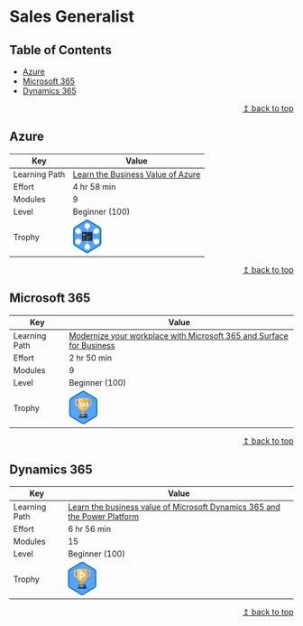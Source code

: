 # Sales Generalist

## Table of Contents
* [Azure](#azure)
* [Microsoft 365](#microsoft-365)
* [Dynamics 365](#dynamics-365)    

<div align="right"><a href="#sales-generalist">↥ back to top</a></div>

## Azure

| Key | Value |
| ------------- | ------------- |
| Learning Path | [Learn the Business Value of Azure](https://docs.microsoft.com/en-us/learn/paths/learn-business-value-of-azure/) |
| Effort | 4 hr 58 min |
| Modules | 9 |
| Level | Beginner (100) |
| Trophy | <img src="../images/badge-s1-azure.png" alt="Learn the Business Value of Azure" width="50px">  |

<div align="right"><a href="#sales-generalist">↥ back to top</a></div>

## Microsoft 365

| Key | Value |
| ------------- | ------------- |
| Learning Path | [Modernize your workplace with Microsoft 365 and Surface for Business](https://docs.microsoft.com/en-us/learn/paths/modernize-workplace-with-m365-and-surface/) |
| Effort | 2 hr 50 min |
| Modules | 9 |
| Level | Beginner (100) |
| Trophy | <img src="../images/badge-s1-m365.png" alt="Learn the Business Value of Azure" width="50px">  |

<div align="right"><a href="#sales-generalist">↥ back to top</a></div>

## Dynamics 365

| Key | Value |
| ------------- | ------------- |
| Learning Path | [Learn the business value of Microsoft Dynamics 365 and the Power Platform](https://docs.microsoft.com/en-us/learn/paths/learn-business-value-of-dynamics-365-and-power-platform/) |
| Effort | 6 hr 56 min |
| Modules | 15 |
| Level | Beginner (100) |
| Trophy | <img src="../images/badge-s1-d365.png" alt="Learn the business value of Microsoft Dynamics 365 and the Power Platform" width="50px">  |

<div align="right"><a href="#sales-generalist">↥ back to top</a></div>
